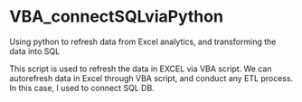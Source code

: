 # VBA_connectSQLviaPython
Using python to refresh data from Excel analytics, and transforming the data into SQL

This script is used to refresh the data in EXCEL via VBA script. We can autorefresh data in Excel through VBA script, and conduct any ETL process. In this case, I used
to connect SQL DB.

